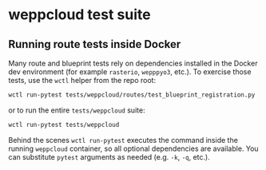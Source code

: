 # weppcloud test suite

## Running route tests inside Docker

Many route and blueprint tests rely on dependencies installed in the Docker dev
environment (for example `rasterio`, `wepppyo3`, etc.). To exercise those tests,
use the `wctl` helper from the repo root:

```bash
wctl run-pytest tests/weppcloud/routes/test_blueprint_registration.py
```

or to run the entire `tests/weppcloud` suite:

```bash
wctl run-pytest tests/weppcloud
```

Behind the scenes `wctl run-pytest` executes the command inside the running
`weppcloud` container, so all optional dependencies are available. You can
substitute `pytest` arguments as needed (e.g. `-k`, `-q`, etc.).
